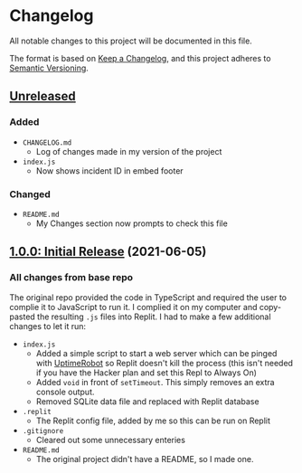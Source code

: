 # Changelog

All notable changes to this project will be documented in this file.

The format is based on [Keep a Changelog](https://keepachangelog.com/en/1.0.0/),
and this project adheres to [Semantic Versioning](https://semver.org/spec/v2.0.0.html).

## [Unreleased]

### Added

- `CHANGELOG.md`
  - Log of changes made in my version of the project
- `index.js`
  - Now shows incident ID in embed footer

### Changed

- `README.md`
  - My Changes section now prompts to check this file

## [1.0.0: Initial Release] (2021-06-05)

### All changes from base repo

The original repo provided the code in TypeScript and required the user to complie it to JavaScript to run it. I complied it on my computer and copy-pasted the resulting `.js` files into Replit. I had to make a few additional changes to let it run:

- `index.js`
  - Added a simple script to start a web server which can be pinged with [UptimeRobot](http://uptimerobot.com/) so Replit doesn't kill the process (this isn't needed if you have the Hacker plan and set this Repl to Always On)
  - Added `void` in front of `setTimeout`. This simply removes an extra console output.
  - Removed SQLite data file and replaced with Replit database
- `.replit`
  - The Replit config file, added by me so this can be run on Replit
- `.gitignore`
  - Cleared out some unnecessary enteries
- `README.md`
  - The original project didn't have a README, so I made one.

[Unreleased]: https://github.com/WeirdAlex03/discord-status-webhook/compare/v1.0.0...HEAD
[1.0.0: Initial Release]: https://github.com/WeirdAlex03/discord-status-webhook/compare/v0.0.0...v1.0.0
